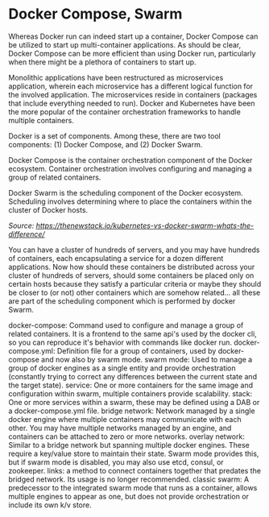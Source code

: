 # Docker Compose, Swarm #

Whereas Docker run can indeed start up a container, Docker Compose can be utilized to start up multi-container applications. As should be clear, Docker Compose can be more efficient than using Docker run, particularly when there might be a plethora of containers to start up.

Monolithic applications have been restructured as microservices application, wherein each microservice has a different logical function for the involved application. The microservices reside in containers (packages that include everything needed to run). Docker and Kubernetes have been the more popular of the container orchestration frameworks to handle multiple containers.

Docker is a set of components. Among these, there are two tool components: (1) Docker Compose, and (2) Docker Swarm.

Docker Compose is the container orchestration component of the Docker ecosystem. Container orchestration involves configuring and managing a group of related containers.

Docker Swarm is the scheduling component of the Docker ecosystem. Scheduling involves determining where to place the containers within the cluster of Docker hosts.


*Source: https://thenewstack.io/kubernetes-vs-docker-swarm-whats-the-difference/*


 You can have a cluster of hundreds of servers, and you may have hundreds of containers, each encapsulating a service for a dozen different applications. Now how should these containers be distributed across your cluster of hundreds of servers, should some containers be placed only on certain hosts because they satisfy a particular criteria or maybe they should be closer to (or not) other containers which are somehow related... all these are part of the scheduling component which is performed by docker Swarm.



docker-compose: Command used to configure and manage a group of related containers. It is a frontend to the same api's used by the docker cli, so you can reproduce it's behavior with commands like docker run.
docker-compose.yml: Definition file for a group of containers, used by docker-compose and now also by swarm mode.
swarm mode: Used to manage a group of docker engines as a single entity and provide orchestration (constantly trying to correct any differences between the current state and the target state).
service: One or more containers for the same image and configuration within swarm, multiple containers provide scalability.
stack: One or more services within a swarm, these may be defined using a DAB or a docker-compose.yml file.
bridge network: Network managed by a single docker engine where multiple containers may communicate with each other. You may have multiple networks managed by an engine, and containers can be attached to zero or more networks.
overlay network: Similar to a bridge network but spanning multiple docker engines. These require a key/value store to maintain their state. Swarm mode provides this, but if swarm mode is disabled, you may also use etcd, consul, or zookeeper.
links: a method to connect containers together that predates the bridged network. Its usage is no longer recommended.
classic swarm: A predecessor to the integrated swarm mode that runs as a container, allows multiple engines to appear as one, but does not provide orchestration or include its own k/v store.
